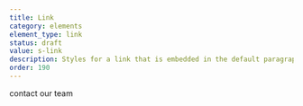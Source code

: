 ```yaml
---
title: Link
category: elements
element_type: link
status: draft
value: s-link
description: Styles for a link that is embedded in the default paragraph text.
order: 190
---
```

<a class="s-link">contact our team</a>